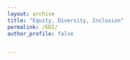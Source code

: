```yaml
---
layout: archive
title: "Equity, Diversity, Inclusion"
permalink: /EDI/
author_profile: false


---
```

